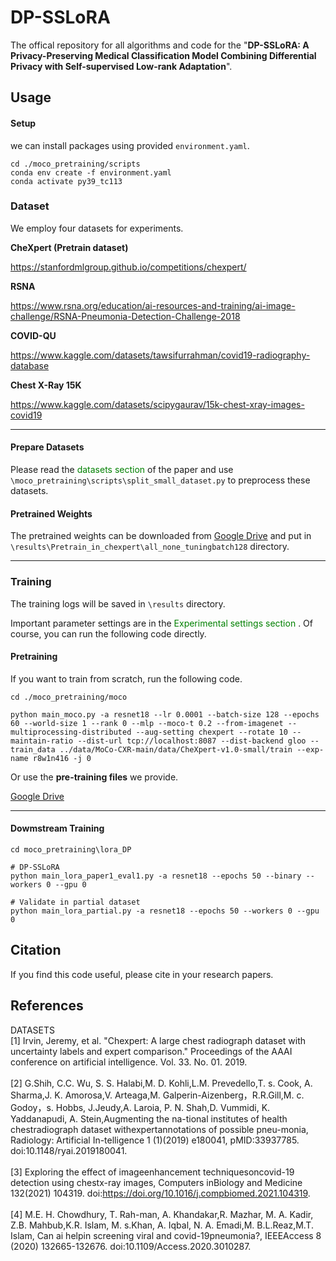 # DP-SSLoRA
The offical repository for all algorithms and code for the "<b>DP-SSLoRA: A Privacy-Preserving Medical Classification Model Combining Differential Privacy with Self-supervised Low-rank Adaptation</b>".
 
## Usage

#### Setup

we can install packages using provided `environment.yaml`.

```shell
cd ./moco_pretraining/scripts
conda env create -f environment.yaml
conda activate py39_tc113
```

### Dataset

We employ four datasets for experiments.

<b> CheXpert (Pretrain dataset) </b>

https://stanfordmlgroup.github.io/competitions/chexpert/

<b> RSNA </b>

https://www.rsna.org/education/ai-resources-and-training/ai-image-challenge/RSNA-Pneumonia-Detection-Challenge-2018

<b> COVID-QU </b>

https://www.kaggle.com/datasets/tawsifurrahman/covid19-radiography-database

<b> Chest X-Ray 15K </b>

https://www.kaggle.com/datasets/scipygaurav/15k-chest-xray-images-covid19
<br/>

***

#### Prepare Datasets
Please read the <font color=green>datasets section</font> of the paper and use `\moco_pretraining\scripts\split_small_dataset.py` to preprocess these datasets.

#### Pretrained Weights
The pretrained weights can be downloaded from [Google Drive](https://drive.google.com/drive/folders/12qIcnPfHUTzpYqRJrqAv4VULVxJAgmQf) and put in `\results\Pretrain_in_chexpert\all_none_tuningbatch128` directory.

* * *
### Training

The training logs will be saved in `\results` directory.

Important parameter settings are in the <font color=green>Experimental settings section</font> . Of course, you can run the following code directly.

#### <b>Pretraining</b>
If you want to train from scratch, run the following code.
```shell
cd ./moco_pretraining/moco

python main_moco.py -a resnet18 --lr 0.0001 --batch-size 128 --epochs 60 --world-size 1 --rank 0 --mlp --moco-t 0.2 --from-imagenet --multiprocessing-distributed --aug-setting chexpert --rotate 10 --maintain-ratio --dist-url tcp://localhost:8087 --dist-backend gloo --train_data ../data/MoCo-CXR-main/data/CheXpert-v1.0-small/train --exp-name r8w1n416 -j 0
```
Or use the <b>pre-training files</b> we provide.

[Google Drive](https://drive.google.com/drive/folders/12qIcnPfHUTzpYqRJrqAv4VULVxJAgmQf)

* * *

#### Dowmstream Training

```shell
cd moco_pretraining\lora_DP

# DP-SSLoRA
python main_lora_paper1_eval1.py -a resnet18 --epochs 50 --binary --workers 0 --gpu 0

# Validate in partial dataset
python main_lora_partial.py -a resnet18 --epochs 50 --workers 0 --gpu 0
```

## Citation

If you find this code useful, please cite in your research papers.



## References
DATASETS     
[1] Irvin, Jeremy, et al. "Chexpert: A large chest radiograph dataset with uncertainty labels and expert comparison." Proceedings of the AAAI conference on artificial intelligence. Vol. 33. No. 01. 2019.
<br/><br/>
[2] G.Shih, C.C. Wu, S. S. Halabi,M. D. Kohli,L.M. Prevedello,T. s. Cook, A.  Sharma,J. K. Amorosa,V. Arteaga,M. Galperin-Aizenberg，R.R.Gill,M. c. Godoy，s. Hobbs, J.Jeudy,A. Laroia, P. N. Shah,D. Vummidi, K. Yaddanapudi, A. Stein,Augmenting the na-tional institutes of health chestradiograph dataset withexpertannotations of possible pneu-monia, Radiology: Artificial In-telligence 1 (1)(2019) e180041, pMID:33937785. doi:10.1148/ryai.2019180041.
<br/><br/>
[3] Exploring the effect of imageenhancement techniquesoncovid-19 detection using chestx-ray images, Computers inBiology and Medicine 132(2021) 104319. doi:https://doi.org/10.1016/j.compbiomed.2021.104319.
<br/><br/>
[4] M.E. H. Chowdhury, T. Rah-man, A. Khandakar,R. Mazhar, M. A. Kadir, Z.B. Mahbub,K.R. Islam, M. s.Khan, A. Iqbal, N. A. Emadi,M. B.L.Reaz,M.T. Islam, Can ai helpin screening viral and covid-19pneumonia?, IEEEAccess 8 (2020) 132665-132676. doi:10.1109/Access.2020.3010287.




